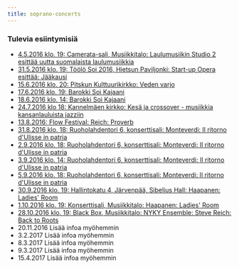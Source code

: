 ```yaml
---
title: soprano-concerts
---
```


### Tulevia esiintymisiä



<!-- 

- [14.2.2015 klo.19: Heinolan rantapuisto, kansainvälinen jääfestivaali, Milla Mäkinen, sopraano ja Mirva Minkkinen, sähkökantele](http://ess.menoinfo.fi/heinola/tapahtumat/heinolan-iii-kansainvalinen-jaafestivaali/475091)
- [28.2.2015 klo. 16: Café Barock, Allotria, Hämeentie 68, Milla Mäkinen, sopraano ja Kaisamaija Uljas, teorbi](http://www.cafebarock.com/events/)
- 8.3.2015 klo.13: Cafe Carusel, Merisatamantie 10, Varhaisbarokin naissäveltäjiä
- 12.3.2015 klo.19: Metropolia, Ruoholahdentori 6, konservatorion konserttisali, Aikamme kamarimusiikkia, Izam Zapatan laulusarja "Ludi" teorbille, renessanssiluutulle ja sopraanolle (kantaesitys)
- 17.3.2015 klo.18: Lähetyskirkko, Tähtitorninkatu 18, "Matkan varrelta" - barokkimusiikkikonsertti
- [18.3.2015 klo. 19: Musiikkitalo, Mannerheimintie 13 A, Camerata-sali, Laulumusiikin studion konsertti](https://www.facebook.com/events/820231668046296/)
- 13.5.2015 klo.13: Metropolia, Ruoholahdentori 6, konservatorion konserttisali, Puolen päivän Barokki
- [3.6.2015 klo.18: Metropolia, Ruoholahdentori 6, konservatorion konserttisali, Monteverdin L´Orfeo -ooppera (roolit Ninfa ja Proserpina)](https://www.facebook.com/events/1605124226398962/)
- [5.6.2015 klo.18: Metropolia, Ruoholahdentori 6, konservatorion konserttisali, Monteverdin L´Orfeo -ooppera (roolit Ninfa ja Proserpina)](https://www.facebook.com/events/1605124226398962/)
- 10.6.2015 klo. 18: Tainionkosken kirkko, Imatra, Suomalaisia Säveliä, sopraano Milla Mäkinen ja pianisti Jenna Ristilä
- 11.6.2015 klo. 18: Taidelukion sali, Savonlinna, Suomalaisia Säveliä, sopraano Milla Mäkinen ja pianisti Jenna Ristilä
- [2.8.2015 klo. 18: Meilahden kirkko, North, East & Between, nokkahuilistien Galit Zadokin ja Juho Myllylän esittämä sekoitus keskiajan-, renessanssin- ja aikamme musiikkia sekä live-elektroniikkaa](https://www.facebook.com/events/1437495229891958/)
- [7.8.2015 klo. 20: Kaapelitehdas, North, East & Between, nokkahuilistien Galit Zadokin ja Juho Myllylän esittämä sekoitus keskiajan-, renessanssin- ja aikamme musiikkia sekä live-elektroniikkaa](https://www.facebook.com/events/906342136068431/)
- 5.9.2015 klo. 15: Lahden taidemuseo, Vesijärvenkatu 11 A, MoTai esittää oopperahistorian helmiä, Milla Mäkinen, sopraano ja Mirva Minkkinen, sähkökantele
- 11.10.2015 klo. 18: Sammonlahden kirkko, Lappeenranta, Suomalaisia Säveliä, sopraano Milla Mäkinen ja pianisti Jenna Ristilä
- [23.-25.10.2015: Helsingin Konservatorio, Helsinki Lied -kilpailu, lied-duo Milla Mäkinen ja Jenni Ljung](http://www.konservatorio.fi/fi/helsinki_lied_-kilpailu)
- [29.10.2015 klo. 19: CLF Art Cafe, 133 Rye Lane SE15 4 ST London, Miika Hyytiäisen Hear here- showcase, Milla Mäkinen, sopraano, Kaisamaija Uljas, Renessanssiluuttu](https://www.facebook.com/events/883305005086483/)
- [1.11.2015 klo. 13.15: Kätevä & Tekevä -kädentaitomessut, Lahden Suurhalli, Nenäkästä oopperaa, Milla Mäkinen, sopraano ja Mirva Minkkinen, sähkökantele](https://www.facebook.com/events/881338191919381/)
- 3.11.2015 klo. 19: Camerata-sali, Musiikkitalo, Laulumusiikin Studio 2 esittää Venäläistä laulumusiikkia
- [7.11.2015 klo. 14: Paavo harjoitussali, Musiikkitalo, Atso´s Corner](http://www.uniarts.fi/uutishuone/atso’s-corner-levittää-orkesterimusiikin-ilosanomaa-musiikkitalossa)
- [12.11.2015 klo. 19: Temppeliaukion kirkko, Minimalistista ja Uusromanttista kamarimusiikkia, Kantakaupungin kitarakonsertit, Milla Mäkinen, sopraano, Otto Tolonen, kitara, Angel Molinos, bassoklarinetti](https://www.facebook.com/575590065792704/photos/a.575600025791708.1073741827.575590065792704/1090049237680115/?type=3&theater)
- 1.12.2015: Lahden Kaupunginteatterin piha, Valon juhla, Milla Mäkinen, sopraano, Mirva Minkkinen, sähkökantele
- [20.2.2016 klo. 15: Musiikkitalo, Organo-sali, Greetings to Monarchs -englantilaista barokkimusiikkia hallitsijoille](https://www.facebook.com/events/540155579478116/)
- [1.3.2016 klo. 19: Camerata-sali, Musiikkitalo: Start-up Ooppera esittää: Jääkausi](http://startupopera.blogspot.fi/)
- 7.4.2016 klo. 19.30: Conservatory of Amsterdam, Sweelinckzaal, Oosterdokskade 151, Manca: Terzo congegno del sole passante

-->

- [4.5.2016 klo. 19: Camerata-sali, Musiikkitalo: Laulumusiikin Studio 2 esittää uutta suomalaista laulumusiikkia](https://www.musiikkitalo.fi/fi/tapahtuma/laulumusiikin-studio-2n-konsertti)
- [31.5.2016 klo. 19: Töölö Soi 2016, Hietsun Paviljonki: Start-up Opera esittää: Jääkausi](https://www.facebook.com/events/1623845324606384/)
- [15.6.2016 klo. 20: Pitskun Kulttuurikirkko: Veden varjo](http://www.kulttuurikirkko.net/yhteystiedot)
- [17.6.2016 klo. 19: Barokki Soi Kajaani](http://www.barokkisoi.fi/kalenteri.html)
- [18.6.2016 klo. 14: Barokki Soi Kajaani](http://www.barokkisoi.fi/kalenteri.html)
- [24.7.2016 klo 18: Kannelmäen kirkko: Kesä ja crossover - musiikkia kansanlauluista jazziin](http://www.helsinginseurakunnat.fi/seurakunnat/kannelmaki/tapahtumat/kesajacrossover-kansanlauluistajazziin_30497.html.stx)
- [13.8.2016: Flow Festival: Reich: Proverb](http://www.flowfestival.com/en/artists/nyky-ensemble-plays-reich/)
- [31.8.2016 klo. 18: Ruoholahdentori 6, konserttisali: Monteverdi: Il ritorno d'Ulisse in patria](https://odysseuskotiin.wordpress.com)
- [2.9.2016 klo. 18: Ruoholahdentori 6, konserttisali: Monteverdi: Il ritorno d'Ulisse in patria](https://odysseuskotiin.wordpress.com)
- [3.9.2016 klo. 14: Ruoholahdentori 6, konserttisali: Monteverdi: Il ritorno d'Ulisse in patria](https://odysseuskotiin.wordpress.com)
- [5.9.2016 klo. 18: Ruoholahdentori 6, konserttisali: Monteverdi: Il ritorno d'Ulisse in patria](https://odysseuskotiin.wordpress.com)
- [30.9.2016 klo. 19: Hallintokatu 4, Järvenpää, Sibelius Hall: Haapanen: Ladies' Room](https://www.musiikkitalo.fi/fi/tapahtuma/sibelius-akatemian-sinfoniaorkesteri-joht-jutta-seppinen)
- [1.10.2016 klo. 19: Konserttisali, Musiikkitalo: Haapanen: Ladies' Room](https://www.musiikkitalo.fi/fi/tapahtuma/sibelius-akatemian-sinfoniaorkesteri-joht-jutta-seppinen)
- [28.10.2016 klo. 19: Black Box, Musiikkitalo: NYKY Ensemble: Steve Reich: Back to Roots](https://www.facebook.com/events/1639046786410590/)
 - 20.11.2016 Lisää infoa myöhemmin
 - 3.2.2017 Lisää infoa myöhemmin
 - 8.3.2017 Lisää infoa myöhemmin
 - 9.3.2017 Lisää infoa myöhemmin
 - 15.4.2017 Lisää infoa myöhemmin
